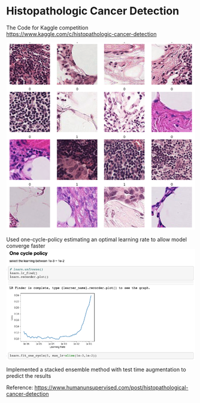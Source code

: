 # Histopathologic Cancer Detection
The Code for Kaggle competition  
https://www.kaggle.com/c/histopathologic-cancer-detection

![image](https://github.com/Cosoet/CancerDetection/blob/master/img/cells.png)

Used one-cycle-policy estimating an optimal learning rate to allow model converge faster
![image](https://github.com/Cosoet/CancerDetection/blob/master/img/onecycle.png)

Implemented a stacked ensemble method with test time augmentation to predict the results


Reference: https://www.humanunsupervised.com/post/histopathological-cancer-detection
